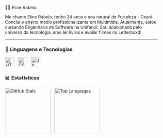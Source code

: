 👩‍💻 Eline Rabelo

Me chamo Eline Rabelo, tenho 24 anos e sou natural de Fortaleza - Ceará.
Concluí o ensino médio profissionalizante em Multimídia. Atualmente,
estou cursando Engenharia de Software na Unifanor. Sou apaixonada pelo universo da tecnologia, amo ler livros e avaliar filmes no Letterboxd!

---

### 🤖 Linguagens e Tecnologias


<img 
    align="left" 
    alt="HTML" 
    title="HTML"
    width="30px" 
    style="padding-right: 10px;"
    src="https://cdn.jsdelivr.net/gh/devicons/devicon@latest/icons/html5/html5-original.svg" 
/>
        

<img
    align="left" 
    alt="CSS" 
    title="CSS"
    width="30px" 
    style="padding-right: 10px;" 
    src="https://cdn.jsdelivr.net/gh/devicons/devicon@latest/icons/css3/css3-original.svg" 
/>
          

<img
    align="left" 
    alt="JS" 
    title="JS"
    width="30px" 
    style="padding-right: 10px;" 
    src="https://cdn.jsdelivr.net/gh/devicons/devicon@latest/icons/javascript/javascript-original.svg" 
/>
    
<br/>
<br/>

### 📊 Estatísticas 

<img
  align="left" 
  alt="GitHub Stats"
  height="150" 
  style="padding-right: 10px;" 
  src="https://github-readme-stats.vercel.app/api?username=elinerabelo&show_icons=true&theme=tokyonight&include_all_commits=true&locale=pt-br"
/> 

<img
  align="left" 
  alt="Top Languages"
  height="150" 
  style="padding-right: 10px;" 
  src="https://github-readme-stats.vercel.app/api/top-langs/?username=elinerabelo&theme=tokyonight&layout=compact&custom_title=Tecnologias&langs_count=9"
/>
